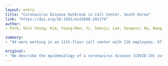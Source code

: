 ```yaml
---
layout: entry
title: "Coronavirus Disease Outbreak in Call Center, South Korea"
link: "https://doi.org/10.3201/eid2608.201274"
author:
- Park, Shin Young; Kim, Young-Man; Yi, Seonju; Lee, Sangeun; Na, Baeg-Ju; Kim, Chang Bo; Kim, Jung-Il; Kim, Hea Sook; Kim, Young Bok; Park, Yoojin; Huh, In Sil; Kim, Hye Kyung; Yoon, Hyung Jun; Jang, Hanaram; Kim, Kyungnam; Chang, Yeonhwa; Kim, Inhye; Lee, Hyeyoung; Gwack, Jin; Kim, Seong Sun; Kim, Miyoung; Kweon, Sanghui; Choe, Young June; Park, Ok; Park, Young Joon; Jeong, Eun Kyeong

summary:
- "94 were working in an 11th-floor call center with 216 employees. Of 1,143 people who were tested for COVID-19, 97 had confirmed cases. Only 4 (1.9%) remained asymptomatic within 14 days of quarantine. Extensive contact tracing, testing all contacts blocked further transmission and might be effective for containing rapid outbreaks in crowded work settings. We performed descriptive analyses and reported the results as frequencies and proportions for categoric variables."

original:
- "We describe the epidemiology of a coronavirus disease (COVID-19) outbreak in a call center in South Korea. We obtained information on demographic characteristics by using standardized epidemiologic investigation forms. We performed descriptive analyses and reported the results as frequencies and proportions for categoric variables. Of 1,143 persons who were tested for COVID-19, a total of 97 (8.5%, 95% CI 7.0%-10.3%) had confirmed cases. Of these, 94 were working in an 11th-floor call center with 216 employees, translating to an attack rate of 43.5% (95% CI 36.9%-50.4%). The household secondary attack rate among symptomatic case-patients was 16.2% (95% CI 11.6%- 22.0%). Of the 97 persons with confirmed COVID-19, only 4 (1.9%) remained asymptomatic within 14 days of quarantine, and none of their household contacts acquired secondary infections. Extensive contact tracing, testing all contacts, and early quarantine blocked further transmission and might be effective for containing rapid outbreaks in crowded work settings."
---
```


